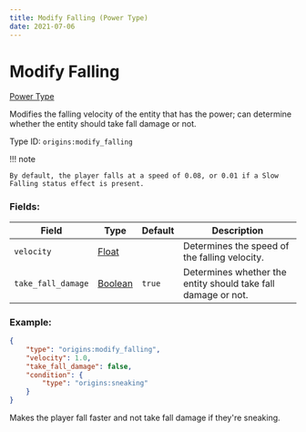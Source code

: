 ```yaml
---
title: Modify Falling (Power Type)
date: 2021-07-06
---
```


# Modify Falling

[Power Type](../power_types.md)

Modifies the falling velocity of the entity that has the power; can determine whether the entity should take fall damage or not.

Type ID: `origins:modify_falling`

!!! note

    By default, the player falls at a speed of 0.08, or 0.01 if a Slow Falling status effect is present.

### Fields:

Field | Type | Default | Description
------|------|---------|------------
`velocity` | [Float](../data_types/float.md) | | Determines the speed of the falling velocity.
`take_fall_damage` | [Boolean](../data_types/boolean.md) | `true` | Determines whether the entity should take fall damage or not.

### Example:

```json
{
    "type": "origins:modify_falling",
    "velocity": 1.0,
    "take_fall_damage": false,
    "condition": {
        "type": "origins:sneaking"
    }
}
```
Makes the player fall faster and not take fall damage if they're sneaking.
